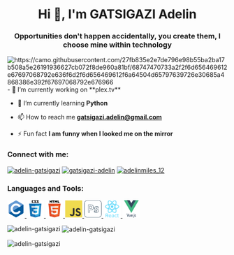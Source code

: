 <h1 align="center">Hi 👋, I'm GATSIGAZI Adelin </h1>
<h3 align="center">Opportunities don't happen accidentally, you create them, I choose mine within technology</h3>
<img align="center" alt="https://camo.githubusercontent.com/27fb835e2e7de796e98b55ba2ba17b508a5e26191936627cb072f8de960a81bf/68747470733a2f2f6d656469612e67697068792e636f6d2f6d656469612f6a64504d65797639726e30685a4868386e392f67697068792e676966">
- 🔭 I’m currently working on **plex.tv**

- 🌱 I’m currently learning **Python**

- 📫 How to reach me **gatsigazi.adelin@gmail.com**

- ⚡ Fun fact **I am funny when I looked me on the mirror**

<h3 align="left">Connect with me:</h3>
<p align="left">
<a href="https://twitter.com/adelin-gatsigazi" target="blank"><img align="center" src="https://raw.githubusercontent.com/rahuldkjain/github-profile-readme-generator/master/src/images/icons/Social/twitter.svg" alt="adelin-gatsigazi" height="30" width="40" /></a>
<a href="https://linkedin.com/in/gatsigazi-adelin" target="blank"><img align="center" src="https://raw.githubusercontent.com/rahuldkjain/github-profile-readme-generator/master/src/images/icons/Social/linked-in-alt.svg" alt="gatsigazi-adelin" height="30" width="40" /></a>
<a href="https://instagram.com/adelinmiles_12" target="blank"><img align="center" src="https://raw.githubusercontent.com/rahuldkjain/github-profile-readme-generator/master/src/images/icons/Social/instagram.svg" alt="adelinmiles_12" height="30" width="40" /></a>
</p>

<h3 align="left">Languages and Tools:</h3>
<p align="left"> <a href="https://www.cprogramming.com/" target="_blank" rel="noreferrer"> <img src="https://raw.githubusercontent.com/devicons/devicon/master/icons/c/c-original.svg" alt="c" width="40" height="40"/> </a> <a href="https://www.w3schools.com/css/" target="_blank" rel="noreferrer"> <img src="https://raw.githubusercontent.com/devicons/devicon/master/icons/css3/css3-original-wordmark.svg" alt="css3" width="40" height="40"/> </a> <a href="https://www.w3.org/html/" target="_blank" rel="noreferrer"> <img src="https://raw.githubusercontent.com/devicons/devicon/master/icons/html5/html5-original-wordmark.svg" alt="html5" width="40" height="40"/> </a> <a href="https://developer.mozilla.org/en-US/docs/Web/JavaScript" target="_blank" rel="noreferrer"> <img src="https://raw.githubusercontent.com/devicons/devicon/master/icons/javascript/javascript-original.svg" alt="javascript" width="40" height="40"/> </a> <a href="https://www.photoshop.com/en" target="_blank" rel="noreferrer"> <img src="https://raw.githubusercontent.com/devicons/devicon/master/icons/photoshop/photoshop-line.svg" alt="photoshop" width="40" height="40"/> </a> <a href="https://reactjs.org/" target="_blank" rel="noreferrer"> <img src="https://raw.githubusercontent.com/devicons/devicon/master/icons/react/react-original-wordmark.svg" alt="react" width="40" height="40"/> </a> <a href="https://vuejs.org/" target="_blank" rel="noreferrer"> <img src="https://raw.githubusercontent.com/devicons/devicon/master/icons/vuejs/vuejs-original-wordmark.svg" alt="vuejs" width="40" height="40"/> </a> </p>

<p><img align="left" src="https://github-readme-stats.vercel.app/api/top-langs?username=adelin-gatsigazi&show_icons=true&locale=en&layout=compact" alt="adelin-gatsigazi" /></p>

<p>&nbsp;<img align="center" src="https://github-readme-stats.vercel.app/api?username=adelin-gatsigazi&show_icons=true&locale=en" alt="adelin-gatsigazi" /></p>

<p><img align="center" src="https://github-readme-streak-stats.herokuapp.com/?user=adelin-gatsigazi&" alt="adelin-gatsigazi" /></p>
